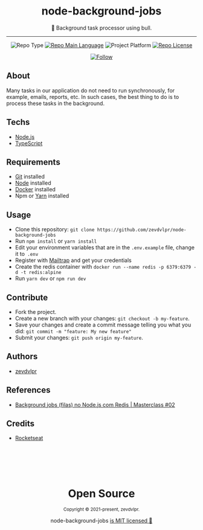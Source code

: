 <div align="center">  
  <h1>node-background-jobs</h1>  
  <p>🦬 Background task processor using bull.</p>    
  <hr />    
  <p>
      <img src="https://img.shields.io/badge/type-studie-purple" alt="Repo Type" />
      <a href="https://www.typescriptlang.org/"><img src="https://img.shields.io/badge/language-typescript-blue" alt="Repo Main Language" /></a>
      <img src="https://img.shields.io/badge/platform-backend-blueviolet" alt="Project Platform" />      
      <a href="https://github.com/zevdvlpr-studies/node-background-jobs/tree/main/LICENSE"><img src="https://img.shields.io/github/license/zevdvlpr-studies/node-background-jobs?color=red&label=license" alt="Repo License" /></a>
  </p>     
  <p><a href="https://www.linkedin.com/in/zevdvlpr" target="_blank"><img src="https://img.shields.io/twitter/url?label=Connect%20%40zevdvlpr&logo=linkedin&url=https%3A%2F%2Fwww.twitter.com%2zevdvlpr%2F" alt="Follow" /></a><p>
</div>

## About

Many tasks in our application do not need to run synchronously, for example, emails, reports, etc. In such cases, the best thing to do is to process these tasks in the background.

## Techs

- [Node.js](https://nodejs.org)
- [TypeScript](https://www.typescriptlang.org)

## Requirements

- [Git](https://git-scm.com/) installed
- [Node](https://node.js.org/) installed
- [Docker](https://www.docker.com/) installed
- Npm or [Yarn](https://yarnpkg.com/) installed

## Usage

- Clone this repository: `git clone https://github.com/zevdvlpr/node-background-jobs`
- Run `npm install` or `yarn install`
- Edit your environment variables that are in the `.env.example` file, change it to` .env`
- Register with [Mailtrap](https://mailtrap.io) and get your credentials
- Create the redis container with `docker run --name redis -p 6379:6379 -d -t redis:alpine`
- Run `yarn dev` or `npm run dev`

## Contribute

- Fork the project.
- Create a new branch with your changes: `git checkout -b my-feature`.
- Save your changes and create a commit message telling you what you did: `git commit -m "feature: My new feature"`
- Submit your changes: `git push origin my-feature`.

## Authors

- [zevdvlpr](https://github.com/zevdvlpr)

## References

- [Background jobs (filas) no Node.js com Redis | Masterclass #02](https://www.youtube.com/watch?v=uonKHztGhko)

## Credits

- [Rocketseat](https://www.youtube.com/c/RocketSeat)

<br>
<br>
<br>
<br>

<div align="center">
  <h1>Open Source</h1>
  <sub>Copyright © 2021-present, zevdvlpr.</sub>  
  <p>node-background-jobs <a href="https://github.com/zevdvlpr-studies/node-background-jobs/tree/main/LICENSE">is MIT licensed 💖</a></p> 
</div>
